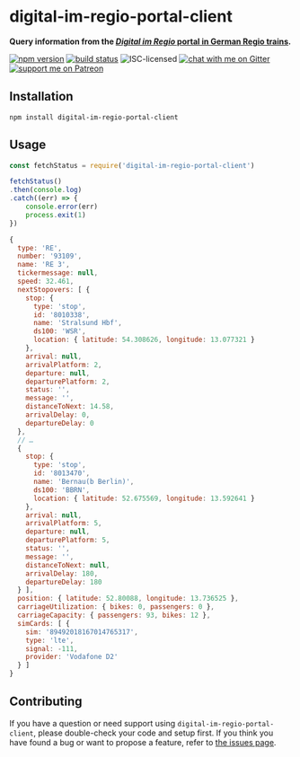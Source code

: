 # digital-im-regio-portal-client

**Query information from the [*Digital im Regio* portal in German Regio trains](https://www.zugreiseblog.de/digital-im-regio-app-colibri-auslastung/).**

[![npm version](https://img.shields.io/npm/v/digital-im-regio-portal-client.svg)](https://www.npmjs.com/package/digital-im-regio-portal-client)
[![build status](https://api.travis-ci.org/derhuerst/digital-im-regio-portal-client.svg?branch=master)](https://travis-ci.org/derhuerst/digital-im-regio-portal-client)
![ISC-licensed](https://img.shields.io/github/license/derhuerst/digital-im-regio-portal-client.svg)
[![chat with me on Gitter](https://img.shields.io/badge/chat%20with%20me-on%20gitter-512e92.svg)](https://gitter.im/derhuerst)
[![support me on Patreon](https://img.shields.io/badge/support%20me-on%20patreon-fa7664.svg)](https://patreon.com/derhuerst)


## Installation

```shell
npm install digital-im-regio-portal-client
```


## Usage

```js
const fetchStatus = require('digital-im-regio-portal-client')

fetchStatus()
.then(console.log)
.catch((err) => {
	console.error(err)
	process.exit(1)
})
```

```js
{
  type: 'RE',
  number: '93109',
  name: 'RE 3',
  tickermessage: null,
  speed: 32.461,
  nextStopovers: [ {
    stop: {
      type: 'stop',
      id: '8010338',
      name: 'Stralsund Hbf',
      ds100: 'WSR',
      location: { latitude: 54.308626, longitude: 13.077321 }
    },
    arrival: null,
    arrivalPlatform: 2,
    departure: null,
    departurePlatform: 2,
    status: '',
    message: '',
    distanceToNext: 14.58,
    arrivalDelay: 0,
    departureDelay: 0
  },
  // …
  {
    stop: {
      type: 'stop',
      id: '8013470',
      name: 'Bernau(b Berlin)',
      ds100: 'BBRN',
      location: { latitude: 52.675569, longitude: 13.592641 }
    },
    arrival: null,
    arrivalPlatform: 5,
    departure: null,
    departurePlatform: 5,
    status: '',
    message: '',
    distanceToNext: null,
    arrivalDelay: 180,
    departureDelay: 180
  } ],
  position: { latitude: 52.80088, longitude: 13.736525 },
  carriageUtilization: { bikes: 0, passengers: 0 },
  carriageCapacity: { passengers: 93, bikes: 12 },
  simCards: [ {
    sim: '89492018167014765317',
    type: 'lte',
    signal: -111,
    provider: 'Vodafone D2'
  } ]
}
```


## Contributing

If you have a question or need support using `digital-im-regio-portal-client`, please double-check your code and setup first. If you think you have found a bug or want to propose a feature, refer to [the issues page](https://github.com/derhuerst/digital-im-regio-portal-client/issues).
